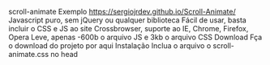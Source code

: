 scroll-animate
Exemplo
https://sergiojrdev.github.io/Scroll-Animate/
Javascript puro, sem jQuery ou qualquer biblioteca
Fácil de usar, basta incluir o CSS e JS ao site
Crossbrowser, suporte ao IE, Chrome, Firefox, Opera
Leve, apenas -600b o arquivo JS e 3kb o arquivo CSS
Download
Fça o download do projeto por aqui
Instalação
Inclua o arquivo o scroll-animate.css no head
<script src="dist/js/scroll-animate.js" />

E inclua o arquivo scroll-animate.js antes de fechar a tag body

<script src="dist/js/scroll-animate.js" />
Classes
Use a classe .animate no elemento para aplicar o efeito. As seguintes classes adicionam efeitos diferentes. Veja os exemplos.
flip | to-left | to-top | to-right | to-bottom | diag-left-bottom | diag-left-top | grow Para criar o delay, adicione a classe .delay em cada elemento